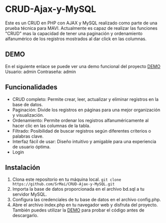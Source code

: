 # CRUD-Ajax-y-MySQL
Este es un CRUD en PHP con AJAX y MySQL realizado como parte de una prueba técnica para MAVI. Actualmente es capaz de realizar las funciones "CRUD" mas la capacidad de tener una paginación y ordenamiento alfanumérico de los registros mostrados al dar click en las columnas.

## DEMO
En el siguiente enlace se puede ver una demo funcional del proyecto
[DEMO](https://carlosayala.space/ud/index.php)
Usuario: admin
Contraseña: admin

## Funcionalidades
- CRUD completo: Permite crear, leer, actualizar y eliminar registros en la base de datos.
- Paginación: Divide los registros en páginas para una mejor organización y visualización.
- Ordenamiento: Permite ordenar los registros alfanuméricamente al hacer clic en las columnas de la tabla.
- Filtrado: Posibilidad de buscar registros según diferentes criterios o palabras clave.
- Interfaz fácil de usar: Diseño intuitivo y amigable para una experiencia de usuario óptima.
- Login

## Instalación
1. Clona este repositorio en tu máquina local.
```git clone https://github.com/SrMai/CRUD-Ajax-y-MySQL.git```
2. Importa la base de datos proporcionada en el archivo bd.sql a tu servidor MySQL.
3. Configura las credenciales de tu base de datos en el archivo config.php.
4. Abre el archivo index.php en tu navegador web y disfruta del proyecto.
También puedes utilizar la [DEMO](https://carlosayala.space/ud/index.php) para probar el código antes de descargarlo.
